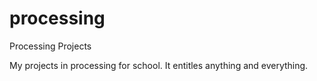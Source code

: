 # processing
Processing Projects

My projects in processing for school. It entitles anything and everything.
